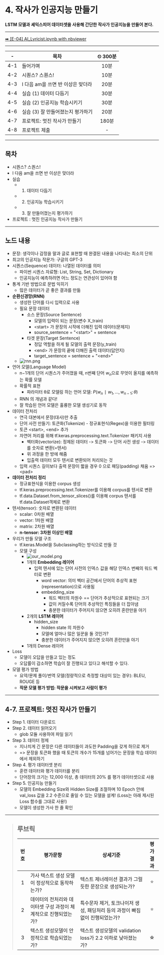 # 4. 작사가 인공지능 만들기

**LSTM 모델과 셰익스피어 데이터셋을 사용해 간단한 작사가 인공지능을 만들어 본다.**

---

[➡ [E-04] AI_Lyricist.ipynb with nbviewer](https://nbviewer.org/github/HRPzz/AIFFEL/blob/main/EXPLORATION/Node_04/%5BE-04%5D%20AI_Lyricist.ipynb)

---

|-|목차|⏲ 300분|
|:---:|---|:---:|
|4-1| 들어가며 | 10분|
|4-2| 시퀀스? 스퀀스! | 10분|
|4-3| I 다음 am을 쓰면 반 이상은 맞더라 | 20분|
|4-4| 실습 (1) 데이터 다듬기 | 30분|
|4-5| 실습 (2) 인공지능 학습시키기 | 30분|
|4-6| 실습 (3) 잘 만들어졌는지 평가하기 | 20분|
|4-7| 프로젝트: 멋진 작사가 만들기 | 180분|
|4-8| 프로젝트 제출|-|

---

## 목차

- 시퀀스? 스퀀스!
- I 다음 am을 쓰면 반 이상은 맞더라
- 실습
  - 1) 데이터 다듬기
  - 2) 인공지능 학습시키기
  - 3) 잘 만들어졌는지 평가하기
- 프로젝트 : 멋진 인공지능 작사가 만들기

---

## 노드 내용

- 문장: 생각이나 감정을 말과 글로 표현할 때 완결된 내용을 나타내는 최소의 단위
- 최고의 인공지능 작문가: 구글의 GPT-3
- 시퀀스(Sequence) 데이터: 나열된 데이터를 의미
  - 파이썬 시퀀스 자료형: List, String, Set, Dictionary
  - 인공지능이 예측하려면 어느 정도는 연관성이 있어야 함
- 통계 기반 방법으로 문법 익히기
  - 많은 데이터가 곧 좋은 결과를 만듦
- **순환신경망(RNN)**
  - 생성한 단어를 다시 입력으로 사용
  - 필요 문장 데이터
    - 소스 문장(Source Sentence)
      - 모델의 입력이 되는 문장(변수 X_train)
      - \<start> 가 문장의 시작에 더해진 입력 데이터(문제지)
      - source_sentence = "\<start>" + sentence
    - 타겟 문장(Target Sentence)
      - 정답 역할을 하게 될 모델의 출력 문장(y_train)
      - \<end> 가 문장의 끝에 더해진 출력 데이터(답안지)
      - target_sentence = sentence + "\<end>"
  - ![rnn.png](https://d3s0tskafalll9.cloudfront.net/media/images/E-12-RNN2.max-800x600.png)
- 언어 모델(Language Model)
  - n−1개의 단어 시퀀스가 주어졌을 때, n번째 단어 $w_n$으로 무엇이 올지를 예측하는 확률 모델
  - 확률적 표현
    - 파라미터 θ로 모델링 하는 언어 모델: $P(w_n∣w_1​,...,w_{n−1};θ)$
  - RNN 의 개념과 같다!
  - 잘 학습된 언어 모델은 훌륭한 모델 생성기로 동작
- 데이터 전처리
  - 연극 대본에서 문장(대사)만 추출
  - 단어 사전 만들기: 토큰화(Tokenize) - 정규표현식(Regex)을 이용한 필터링
  - 토큰 \<start>, \<end> 추가
  - 자연어 처리를 위해 tf.keras.preprocessing.text.Tokenizer 패키지 사용
    - 벡터화(vectorize): 정제된 데이터 -> 토큰화 -> 단어 사전 생성 -> 데이터를 숫자로 변환(=텐서)
    - 위 과정을 한 방에 해줌
    - 입출력 데이터 모두 텐서로 변환되어 처리되는 것
  - 입력 시퀀스 길이보다 출력 문장이 짧을 경우 0 으로 패딩(padding) 채움 => \<pad>
- **데이터 전처리 정리**
  - 정규표현식을 이용한 corpus 생성
  - tf.keras.preprocessing.text.Tokenizer를 이용해 corpus를 텐서로 변환
  - tf.data.Dataset.from_tensor_slices()를 이용해 corpus 텐서를 tf.data.Dataset객체로 변환
- 텐서(tensor): 숫자로 변환된 데이터
  - scalar: 0차원 배열
  - vector: 1차원 배열
  - matrix: 2차원 배열
  - **n-tensor: 3차원 이상인 배열**
- 우리가 만들 모델 구조
  - tf.keras.Model을 Subclassing하는 방식으로 만들 것
  - 모델 구성
    - ![our_model.png](https://d3s0tskafalll9.cloudfront.net/media/images/E-12-4.max-800x600.png)
    - 1개의 **Embedding 레이어**
      - 입력 텐서에 있는 단어 사전의 인덱스 값을 해당 인덱스 번째의 워드 벡터로 변환
        - word vector: 의미 벡터 공간에서 단어의 추상적 표현(representation)으로 사용됨
        - embedding_size
          - 워드 벡터의 차원수 == 단어가 추상적으로 표현되는 크기
          - 값이 커질수록 단어의 추상적인 특징들을 더 잡아냄
          - 충분한 데이터가 주어지지 않으면 오히려 혼란만을 야기
    - 2개의 **LSTM 레이어**
      - hidden_size
        - hidden state 의 차원수
        - 모델에 얼마나 많은 일꾼을 둘 것인가?
        - 충분한 데이터가 주어지지 않으면 오히려 혼란만을 야기
    - 1개의 Dense 레이어
- Loss
  - 모델이 오답을 만들고 있는 정도
  - 오답률이 감소하면 학습이 잘 진행되고 있다고 해석할 수 있다.
- 모델 평가 방법
  - 요약/문제 풀이/번역 모델(정량적으로 측정할 대상이 있는 경우): BLEU, ROUGE 등
  - **작문 모델 평가 방법: 작문을 시켜보고 사람이 평가**

---

## 4-7. 프로젝트: 멋진 작사가 만들기

- Step 1. 데이터 다운로드
- Step 2. 데이터 읽어오기
  - glob 모듈 사용하여 파일 읽기
- Step 3. 데이터 정제
  - 지나치게 긴 문장은 다른 데이터들이 과도한 Padding을 갖게 하므로 제거
  - => 문장을 토큰화 했을 때 토큰의 개수가 15개를 넘어가는 문장을 학습 데이터에서 제외하기
- Step 4. 평가 데이터셋 분리
  - 훈련 데이터와 평가 데이터를 분리
  - 단어장의 크기는 12,000 이상, 총 데이터의 20% 를 평가 데이터셋으로 사용
- Step 5. 인공지능 만들기
  - 모델의 Embedding Size와 Hidden Size를 조절하며 10 Epoch 안에 val_loss 값을 2.2 수준으로 줄일 수 있는 모델을 설계! (Loss는 아래 제시된 Loss 함수를 그대로 사용!)
  - 모델이 생성한 가사 한 줄 확인

---

>## **루브릭**
>
>|번호|평가문항|상세기준|평가결과|
>|:---:|---|---|:---:|
>|1|가사 텍스트 생성 모델이 정상적으로 동작하는가?|텍스트 제너레이션 결과가 그럴듯한 문장으로 생성되는가?|⭐|
>|2|데이터의 전처리와 데이터셋 구성 과정이 체계적으로 진행되었는가?|특수문자 제거, 토크나이저 생성, 패딩처리 등의 과정이 빠짐없이 진행되었는가?|⭐|
>|3|텍스트 생성모델이 안정적으로 학습되었는가?|텍스트 생성모델의 validation loss가 2.2 이하로 낮아졌는가?|☆|
